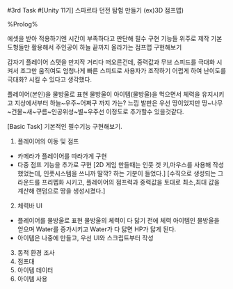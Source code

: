 #3rd Task
#[Unity 11기] 스파르타 던전 탐험 만들기 (ex)3D 점프맵)

%Prolog%

에셋을 받아 적용하기엔 시간이 부족하다고 판단해 필수 구현 기능들 위주로 제작
기본 도형들만 활용해서 주인공이 하늘 끝까지 올라가는 점프맵 구현해보기

갑자기 플레이어 스탯을 만지작 거리다 떠오른건데, 중력값과 무브 스피드를 극대화 시켜서 조그만 움직여도
엄청나게 빠른 스피드로 사용자가 조작하기 어렵게 하여 난이도를 극대화? 시킬 수 있다고 생각했다. 

플레이어(본인)을 물방울로 표현 물방울이 아이템(물방울)을 먹으면서 체력을 유지시키고 지상에서부터 하늘~우주~어쩌구 까지 가는? 느낌
발판은 우선 땅이었지만 땅~나무~건물~새~구름~인공위성~별~우주선 이정도로 추가할수 있을것같다.

[Basic Task]
기본적인 필수기능 구현해보기.

1. 플레이어의 이동 및 점프 
- 카메라가 플레이어를 따라가게 구현
- 다중 점프 기능을 추가로 구현 
[2D 게임 만들때는 인풋 겟 키,마우스를 사용해 작성했었는데, 인풋시스템을 쓰니까 딸깍? 하는 기분이 들었다.]
[수직으로 생성되는 그라운드를 프리펩화 시키고, 플레이어의 점프력과 중력값을 토대로 최소,최대 값을 계산해 랜덤으로 땅을 생성시켰다.]

2. 체력바 UI
- 플레이어를 물방울로 표현 물방울의 체력이 다 닳기 전에 체력 아이템인 물방울을 얻으며 Water를 증가시키고 Water가 다 닳면 HP가 닳게 된다.
- 아이템은 나중에 만들고, 우선 UI와 스크립트부터 작성


3. 동적 환경 조사
4. 점프대
5. 아이템 데이터
6. 아이템 사용